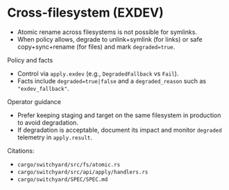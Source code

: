 # Cross-filesystem (EXDEV)

- Atomic rename across filesystems is not possible for symlinks.
- When policy allows, degrade to unlink+symlink (for links) or safe copy+sync+rename (for files) and mark `degraded=true`.

Policy and facts
- Control via `apply.exdev` (e.g., `DegradedFallback` vs `Fail`).
- Facts include `degraded=true|false` and a `degraded_reason` such as `"exdev_fallback"`.

Operator guidance
- Prefer keeping staging and target on the same filesystem in production to avoid degradation.
- If degradation is acceptable, document its impact and monitor `degraded` telemetry in `apply.result`.

Citations:
- `cargo/switchyard/src/fs/atomic.rs`
- `cargo/switchyard/src/api/apply/handlers.rs`
- `cargo/switchyard/SPEC/SPEC.md`
